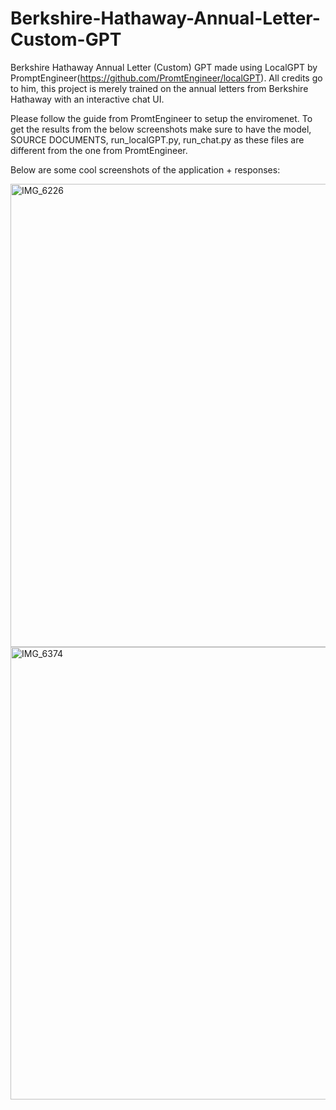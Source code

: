 # Berkshire-Hathaway-Annual-Letter-Custom-GPT
Berkshire Hathaway Annual Letter (Custom) GPT made using LocalGPT by PromptEngineer(https://github.com/PromtEngineer/localGPT). All credits go to him, this project is merely trained on the annual letters from Berkshire Hathaway with an interactive chat UI.

Please follow the guide from PromtEngineer to setup the enviromenet. To get the results from the below screenshots make sure to have the model, SOURCE DOCUMENTS, run_localGPT.py, run_chat.py as these files are different from the one from PromtEngineer.

Below are some cool screenshots of the application + responses:

<img width="741" alt="IMG_6226" src="https://github.com/zulphkary/Berkshire-Hathaway-Annual-Letter-Custom-GPT/assets/148035091/e07d4d9d-f65b-4c6e-8ea2-8ee300633c88">
<img width="724" alt="IMG_6374" src="https://github.com/zulphkary/Berkshire-Hathaway-Annual-Letter-Custom-GPT/assets/148035091/16a35949-b2aa-41ec-83a3-7e116dc696b6">


